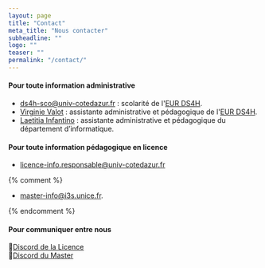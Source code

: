 ```yaml
---
layout: page
title: "Contact"
meta_title: "Nous contacter"
subheadline: ""
logo: ""
teaser: ""
permalink: "/contact/"
---
```


#### Pour toute information administrative ####

- [ds4h-sco@univ-cotedazur.fr](mailto:ds4h-sco@univ-cotedazur.fr) : scolarité de l'[EUR DS4H](http://univ-cotedazur.fr/en/eur/ds4h/).
- [Virginie Valot](mailto:virginie.valot@univ-cotedazur.fr) : assistante administrative et pédagogique de l'[EUR DS4H](http://univ-cotedazur.fr/en/eur/ds4h/).
- [Laetitia Infantino](mailto:laetitia.infantino@univ-cotedazur.fr) : assistante administrative et pédagogique du département d’informatique.

#### Pour toute information pédagogique en licence ####

- [licence-info.responsable@univ-cotedazur.fr](mailto:licence-info.responsable@univ-cotedazur.fr)

{% comment %}

- [master-info@i3s.unice.fr](mailto:master-info@i3s.unice.fr).

{% endcomment %}

#### Pour communiquer entre nous ####

<span class="iconfont pr10">&#xf113;</span>[Discord de la Licence](https://discord.com/invite/mjtRTSb)<br/>
<span class="iconfont pr10">&#xf113;</span>[Discord du Master](https://discord.com/invite/YJAcCW4)
